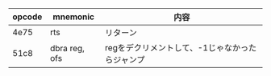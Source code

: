 | opcode | mnemonic | 内容 |
|--------|----------|------|
| 4e75 | rts | リターン |
| 51c8 | dbra reg, ofs | regをデクリメントして、-1じゃなかったらジャンプ |
